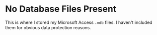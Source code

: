 # No Database Files Present
This is where I stored my Microsoft Access `.mdb` files. I haven't included them for obvious data protection reasons.
